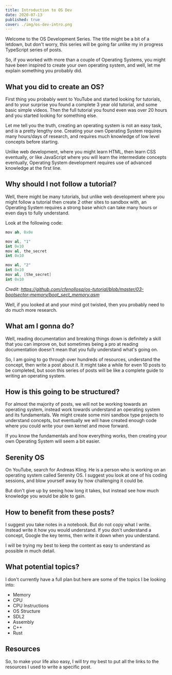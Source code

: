 ```yaml
---
title: Introduction to OS Dev
date: 2020-07-13
published: true
cover: ./img/os-dev-intro.png
---
```


Welcome to the OS Development Series. The title might be a bit of a letdown, but don't worry, this series will be going far unlike my in progress TypeScript series of posts.

So, if you worked with more than a couple of Operating Systems, you might have been inspired to create your own operating system, and well, let me explain something you probably did.

## What you did to create an OS?

First thing you probably went to YouTube and started looking for tutorials, and to your surprise you found a complete 3 year old tutorial, and some basic simple videos. Then the full tutorial you found even was over 20 hours and you started looking for something else.

Let me tell you the truth, creating an operating system is not an easy task, and is a pretty lengthy one. Creating your own Operating System requires many hours/days of research, and requires much knowledge of low level concepts before starting.

Unlike web development, where you might learn HTML, then learn CSS eventually, or like JavaScript where you will learn the intermediate concepts eventually, Operating System development requires use of advanced knowledge at the first line.

## Why should I not follow a tutorial?

Well, there might be many tutorials, but unlike web development where you might follow a tutorial then create 2 other sites to sandbox with, an Operating System requires a strong base which can take many hours or even days to fully understand.

Look at the following code:

```s
mov ah, 0x0e

mov al, "1"
int 0x10
mov al, the_secret
int 0x10

mov al, "2"
int 0x10
mov al, [the_secret]
int 0x10

```

_Credit: https://github.com/cfenollosa/os-tutorial/blob/master/03-bootsector-memory/boot_sect_memory.asm_

Well, if you looked at and your mind got twisted, then you probably need to do much more research.

## What am I gonna do?

Well, reading documentation and breaking things down is definitely a skill that you can improve on, but sometimes being a pro at reading documentation doesn't mean that you fully understand what's going on.

So, I am going to go through over hundreds of resources, understand the concept, then write a post about it. It might take a while for even 10 posts to be completed, but soon this series of posts will be like a complete guide to writing an operating system.

## How is this going to be structured?

For almost the majority of posts, we will not be working towards an operating system, instead work towards understand an operating system and its fundamentals. We might create some mini sandbox type projects to understand concepts, but eventually we will have created enough code where you could write your own kernel and move forward.

If you know the fundamentals and how everything works, then creating your own Operating System will seem a bit easier.

## Serenity OS

On YouTube, search for Andreas Kling. He is a person who is working on an operating system called Serenity OS. I suggest you look at one of his coding sessions, and blow yourself away by how challenging it could be.

But don't give up by seeing how long it takes, but instead see how much knowledge you would be able to gain.

## How to benefit from these posts?

I suggest you take notes in a notebook. But do not copy what I write. Instead write it how you would understand. If you don't understand a concept, Google the key terms, then write it down when you understand.

I will be trying my best to keep the content as easy to understand as possible in much detail.

## What potential topics?

I don't currently have a full plan but here are some of the topics I be looking into:

- Memory
- CPU
- CPU Instructions
- OS Structure
- SDL2
- Assembly
- C++
- Rust

## Resources

So, to make your life also easy, I will try my best to put all the links to the resources I used to write a specific post.

